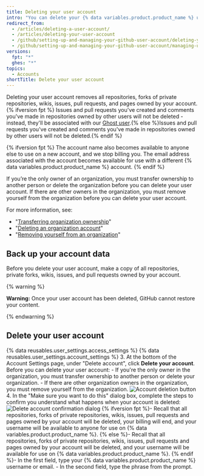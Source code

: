 ```yaml
---
title: Deleting your user account
intro: "You can delete your {% data variables.product.product_name %} user account at any time."
redirect_from:
  - /articles/deleting-a-user-account/
  - /articles/deleting-your-user-account
  - /github/setting-up-and-managing-your-github-user-account/deleting-your-user-account
  - /github/setting-up-and-managing-your-github-user-account/managing-user-account-settings/deleting-your-user-account
versions:
  fpt: "*"
  ghes: "*"
topics:
  - Accounts
shortTitle: Delete your user account
---
```


Deleting your user account removes all repositories, forks of private repositories, wikis, issues, pull requests, and pages owned by your account. {% ifversion fpt %} Issues and pull requests you've created and comments you've made in repositories owned by other users will not be deleted - instead, they'll be associated with our [Ghost user](https://github.com/ghost).{% else %}Issues and pull requests you've created and comments you've made in repositories owned by other users will not be deleted.{% endif %}

{% ifversion fpt %} The account name also becomes available to anyone else to use on a new account, and we stop billing you. The email address associated with the account becomes available for use with a different {% data variables.product.product_name %} account. {% endif %}

If you’re the only owner of an organization, you must transfer ownership to another person or delete the organization before you can delete your user account. If there are other owners in the organization, you must remove yourself from the organization before you can delete your user account.

For more information, see:

- "[Transferring organization ownership](/articles/transferring-organization-ownership)"
- "[Deleting an organization account](/articles/deleting-an-organization-account)"
- "[Removing yourself from an organization](/articles/removing-yourself-from-an-organization/)"

## Back up your account data

Before you delete your user account, make a copy of all repositories, private forks, wikis, issues, and pull requests owned by your account.

{% warning %}

**Warning:** Once your user account has been deleted, GitHub cannot restore your content.

{% endwarning %}

## Delete your user account

{% data reusables.user_settings.access_settings %}
{% data reusables.user_settings.account_settings %} 3. At the bottom of the Account Settings page, under "Delete account", click **Delete your account**. Before you can delete your user account: - If you're the only owner in the organization, you must transfer ownership to another person or delete your organization. - If there are other organization owners in the organization, you must remove yourself from the organization.
![Account deletion button](/assets/images/help/settings/settings-account-delete.png) 4. In the "Make sure you want to do this" dialog box, complete the steps to confirm you understand what happens when your account is deleted:
![Delete account confirmation dialog](/assets/images/help/settings/settings-account-deleteconfirm.png)
{% ifversion fpt %}- Recall that all repositories, forks of private repositories, wikis, issues, pull requests and pages owned by your account will be deleted, your billing will end, and your username will be available to anyone for use on {% data variables.product.product_name %}.
{% else %}- Recall that all repositories, forks of private repositories, wikis, issues, pull requests and pages owned by your account will be deleted, and your username will be available for use on {% data variables.product.product_name %}.
{% endif %}- In the first field, type your {% data variables.product.product_name %} username or email. - In the second field, type the phrase from the prompt.
